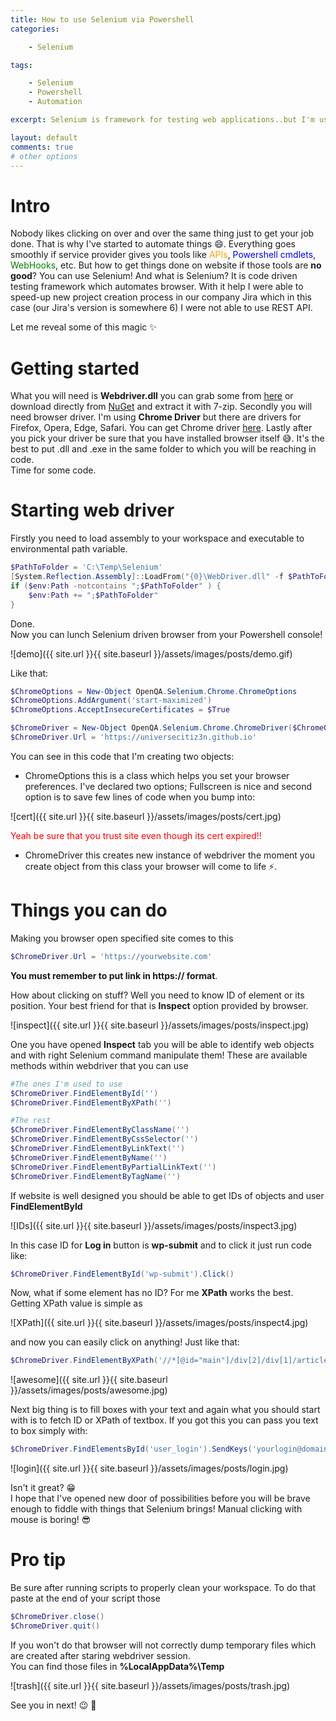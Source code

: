 ```yaml
---
title: How to use Selenium via Powershell
categories:

    - Selenium

tags:

    - Selenium
    - Powershell
    - Automation

excerpt: Selenium is framework for testing web applications..but I'm using it for automate things where API is no good

layout: default
comments: true
# other options
---
```

# Intro

Nobody likes clicking on over and over the same thing just to get your job done. That is why I've started to automate things 😄. Everything goes smoothly if service provider gives you tools like <span style="color:orange">APIs</span>, <span style="color:blue">Powershell cmdlets</span>, <span style="color:green">WebHooks</span>, etc. But how to get things done on website if those tools are **no good**? You can use Selenium! And what is Selenium? It is code driven testing framework which automates browser. With it help I were able to speed-up new project creation process in our company Jira which in this case (our Jira's version is somewhere 6) I were not able to use REST API.

Let me reveal some of this magic ✨
# Getting started

What you will need is **Webdriver.dll** you can grab some from [here](https://github.com/UniverseCitiz3n/UniverseCitiz3n.github.io/tree/master/assets/bins/Selenium) or download directly from [NuGet](https://www.nuget.org/packages/Selenium.WebDriver) and extract it with 7-zip.
Secondly you will need browser driver. I'm using **Chrome Driver** but there are drivers for Firefox, Opera, Edge, Safari. You can get Chrome driver [here](https://sites.google.com/a/chromium.org/chromedriver/). Lastly after you pick your driver be sure that you have installed browser itself 😅. It's the best to put .dll and .exe in the same folder to which you will be reaching in code.<br>
Time for some code.
# Starting web driver

Firstly you need to load assembly to your workspace and executable to environmental path variable.

``` powershell
$PathToFolder = 'C:\Temp\Selenium'
[System.Reflection.Assembly]::LoadFrom("{0}\WebDriver.dll" -f $PathToFolder)
if ($env:Path -notcontains ";$PathToFolder" ) {
    $env:Path += ";$PathToFolder"
}
```

Done.<br>
Now you can lunch Selenium driven browser from your Powershell console! 

![demo]({{ site.url }}{{ site.baseurl }}/assets/images/posts/demo.gif)

Like that:

``` powershell
$ChromeOptions = New-Object OpenQA.Selenium.Chrome.ChromeOptions
$ChromeOptions.AddArgument('start-maximized')
$ChromeOptions.AcceptInsecureCertificates = $True

$ChromeDriver = New-Object OpenQA.Selenium.Chrome.ChromeDriver($ChromeOptions)
$ChromeDriver.Url = 'https://universecitiz3n.github.io'
```

You can see in this code that I'm creating two objects:
 - ChromeOptions
 this is a class which helps you set your browser preferences. I've declared two options; Fullscreen is nice and second option is to save few lines of code when you bump into:

![cert]({{ site.url }}{{ site.baseurl }}/assets/images/posts/cert.jpg)

<span style="color:red">Yeah be sure that you trust site even though its cert expired!!</span>

 - ChromeDriver
 this creates new instance of webdriver the moment you create object from this class your browser will come to life ⚡️.

# Things you can do

Making you browser open specified site comes to this

``` powershell
$ChromeDriver.Url = 'https://yourwebsite.com'
```

**You must remember to put link in https:// format**.

How about clicking on stuff? Well you need to know ID of element or its position. Your best friend for that is **Inspect** option provided by browser.

![inspect]({{ site.url }}{{ site.baseurl }}/assets/images/posts/inspect.jpg)

One you have opened **Inspect** tab you will be able to identify web objects and with right Selenium command manipulate them!
These are available methods within webdriver that you can use

``` powershell
#The ones I'm used to use
$ChromeDriver.FindElementById('')
$ChromeDriver.FindElementByXPath('')

#The rest
$ChromeDriver.FindElementByClassName('')
$ChromeDriver.FindElementByCssSelector('')
$ChromeDriver.FindElementByLinkText('')
$ChromeDriver.FindElementByName('')
$ChromeDriver.FindElementByPartialLinkText('')
$ChromeDriver.FindElementByTagName('')
```

If website is well designed you should be able to get IDs of objects and user **FindElementById**

![IDs]({{ site.url }}{{ site.baseurl }}/assets/images/posts/inspect3.jpg)

In this case ID for **Log in** button is **wp-submit** and to click it just run code like:

``` powershell
$ChromeDriver.FindElementById('wp-submit').Click()
```

Now, what if some element has no ID? For me **XPath** works the best. Getting XPath value is simple as

![XPath]({{ site.url }}{{ site.baseurl }}/assets/images/posts/inspect4.jpg)

and now you can easily click on anything! Just like that:

``` powershell
$ChromeDriver.FindElementByXPath('//*[@id="main"]/div[2]/div[1]/article/h2/a').Click()
```

![awesome]({{ site.url }}{{ site.baseurl }}/assets/images/posts/awesome.jpg)

Next big thing is to fill boxes with your text and again what you should start with is to fetch ID or XPath of textbox. If you got this you can pass you text to box simply with:

``` powershell
$ChromeDriver.FindElementsById('user_login').SendKeys('yourlogin@domain.com')
```

![login]({{ site.url }}{{ site.baseurl }}/assets/images/posts/login.jpg)

Isn't it great? 😁<br>
I hope that I've opened new door of possibilities before you will be brave enough to fiddle with things that Selenium brings! Manual clicking with mouse is boring! 😎
# Pro tip

Be sure after running scripts to properly clean your workspace. To do that paste at the end of your script those

``` powershell
$ChromeDriver.close()
$ChromeDriver.quit()
```

If you won't do that browser will not correctly dump temporary files which are created after staring webdriver session.<br>
You can find those files in **%LocalAppData%\Temp**

![trash]({{ site.url }}{{ site.baseurl }}/assets/images/posts/trash.jpg)

See you in next! 😉 🧠

